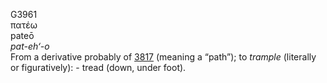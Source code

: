<body>
  <p>G3961<br>  πατέω  <br> pateō  <br><i>pat-eh‘-o </i><br>From a derivative probably of <a href="g3817.htm">3817</a> (meaning a “path”); to <i>trample</i> (literally or figuratively): - tread (down, under foot).<br></p>
 </body>